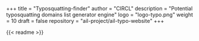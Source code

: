 +++
title = "Typosquatting-finder"
author = "CIRCL"
description = "Potential typosquatting domains list generator engine" 
logo = "logo-typo.png"
weight = 10
draft = false
repository = "ail-project/ail-typo-website"
+++

{{< readme >}}
